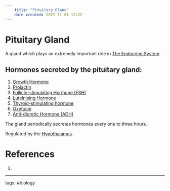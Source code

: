 ```yaml
---
	title: "Pituitary Gland"
	date created: 2021-11-01 12:22
---
```

# Pituitary Gland

A gland which plays an extremely important role in [The Endocrine System](The%20Endocrine%20System.md).

## Hormones secreted by the pituitary gland:

1. [Growth Hormone](Growth%20Hormone.md)
2. [Prolactin](Prolactin.md)
3. [Follicle-stimulating Hormone (FSH)](Follicle-stimulating%20Hormone%20(FSH).md)
4. [Luteinising Hormone](Luteinising%20Hormone.md)
5. [Thyroid-stimulating hormone](Thyroid-stimulating%20hormone.md)
6. [Oxytocin](Oxytocin.md)
7. [Anti-diuretic Hormone (ADH)](Anti-diuretic%20Hormone%20(ADH).md)

The gland periodically secretes hormones every one to three hours.

Regulated by the [Hypothalamus](Hypothalamus.md).

# References
1. 

---
tags: #biology 